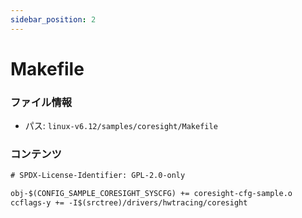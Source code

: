 ```yaml
---
sidebar_position: 2
---
```

# Makefile

### ファイル情報

- パス: `linux-v6.12/samples/coresight/Makefile`

### コンテンツ

```txt
# SPDX-License-Identifier: GPL-2.0-only

obj-$(CONFIG_SAMPLE_CORESIGHT_SYSCFG) += coresight-cfg-sample.o
ccflags-y += -I$(srctree)/drivers/hwtracing/coresight

```
